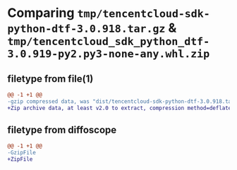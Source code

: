 # Comparing `tmp/tencentcloud-sdk-python-dtf-3.0.918.tar.gz` & `tmp/tencentcloud_sdk_python_dtf-3.0.919-py2.py3-none-any.whl.zip`

## filetype from file(1)

```diff
@@ -1 +1 @@
-gzip compressed data, was "dist/tencentcloud-sdk-python-dtf-3.0.918.tar", last modified: Tue Jun 20 02:39:35 2023, max compression
+Zip archive data, at least v2.0 to extract, compression method=deflate
```

## filetype from diffoscope

```diff
@@ -1 +1 @@
-GzipFile
+ZipFile
```


